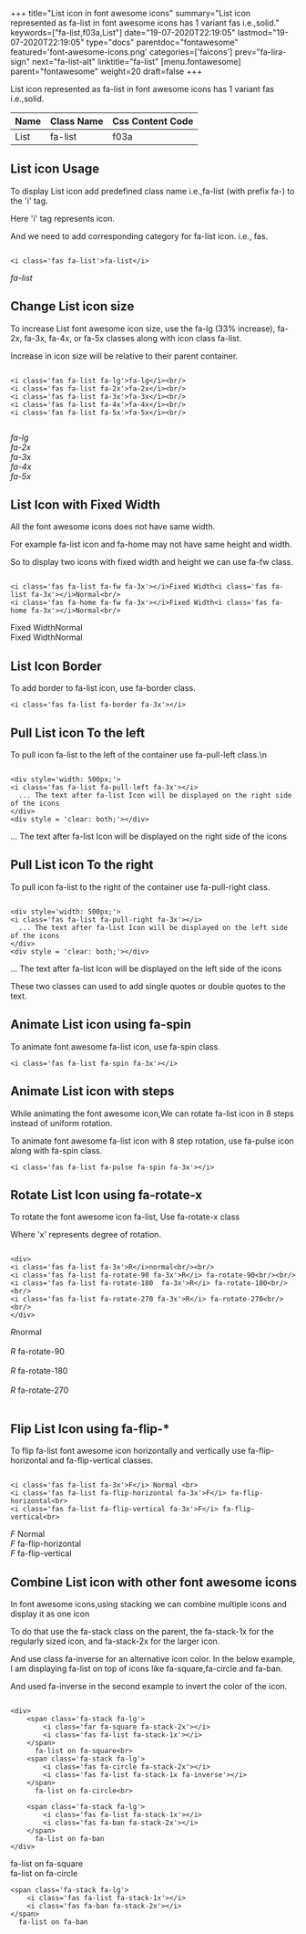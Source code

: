 +++
title="List icon in font awesome icons"
summary="List icon represented as fa-list in font awesome icons has 1 variant fas i.e.,solid."
keywords=["fa-list,f03a,List"]
date="19-07-2020T22:19:05"
lastmod="19-07-2020T22:19:05"
type="docs"
parentdoc="fontawesome"
featured='font-awesome-icons.png'
categories=['faicons']
prev="fa-lira-sign"
next="fa-list-alt"
linktitle="fa-list"
[menu.fontawesome]
parent="fontawesome"
weight=20
draft=false
+++


List icon represented as fa-list in font awesome icons has 1 variant fas i.e.,solid.

<div class='table-responsive'><table class='table'><thead><tr><th>Name</th><th>Class Name</th><th>Css Content Code</th></tr></thead><tbody><tr><td>List</td><td>fa-list</td><td>f03a</td></tr></tbody></table></div>



## List icon Usage

To display List icon add predefined class name i.e.,fa-list (with prefix fa-) to the 'i' tag.

Here 'i' tag represents icon.

And we need to add corresponding category for fa-list icon. i.e., fas.


```

<i class='fas fa-list'>fa-list</i>
```

<i class='fas fa-list'>fa-list</i>




## Change List icon size
To increase List font awesome icon size, use the fa-lg (33% increase), fa-2x, fa-3x, fa-4x, or fa-5x classes along with icon class fa-list.

Increase in icon size will be relative to their parent container. 

```

<i class='fas fa-list fa-lg'>fa-lg</i><br/>
<i class='fas fa-list fa-2x'>fa-2x</i><br/>
<i class='fas fa-list fa-3x'>fa-3x</i><br/>
<i class='fas fa-list fa-4x'>fa-4x</i><br/>
<i class='fas fa-list fa-5x'>fa-5x</i><br/>
            
```

<i class='fas fa-list fa-lg'>fa-lg</i><br/>
<i class='fas fa-list fa-2x'>fa-2x</i><br/>
<i class='fas fa-list fa-3x'>fa-3x</i><br/>
<i class='fas fa-list fa-4x'>fa-4x</i><br/>
<i class='fas fa-list fa-5x'>fa-5x</i><br/>
            



## List Icon with Fixed Width 

All the font awesome icons does not have same width.

For example fa-list icon and fa-home may not have same height and width.

So to display two icons with fixed width and height we can use fa-fw class.


```

<i class='fas fa-list fa-fw fa-3x'></i>Fixed Width<i class='fas fa-list fa-3x'></i>Normal<br/>
<i class='fas fa-home fa-fw fa-3x'></i>Fixed Width<i class='fas fa-home fa-3x'></i>Normal<br/>
```

<i class='fas fa-list fa-fw fa-3x'></i>Fixed Width<i class='fas fa-list fa-3x'></i>Normal<br/>
<i class='fas fa-home fa-fw fa-3x'></i>Fixed Width<i class='fas fa-home fa-3x'></i>Normal<br/>



## List Icon Border 

To add border to fa-list icon, use fa-border class.


```
<i class='fas fa-list fa-border fa-3x'></i>

```
<i class='fas fa-list fa-border fa-3x'></i>





## Pull List icon To the left

To pull icon fa-list to the left of the container use fa-pull-left class.\n

```

<div style='width: 500px;'>
<i class='fas fa-list fa-pull-left fa-3x'></i>
  ... The text after fa-list Icon will be displayed on the right side of the icons
</div>
<div style = 'clear: both;'></div>
```

<div style='width: 500px;'>
<i class='fas fa-list fa-pull-left fa-3x'></i>
  ... The text after fa-list Icon will be displayed on the right side of the icons
</div>
<div style = 'clear: both;'></div>




## Pull List icon To the right
To pull icon fa-list to the right of the container use fa-pull-right class.

```

<div style='width: 500px;'>
<i class='fas fa-list fa-pull-right fa-3x'></i>
  ... The text after fa-list Icon will be displayed on the left side of the icons
</div>
<div style = 'clear: both;'></div>
```

<div style='width: 500px;'>
<i class='fas fa-list fa-pull-right fa-3x'></i>
  ... The text after fa-list Icon will be displayed on the left side of the icons
</div>
<div style = 'clear: both;'></div>

These two classes can used to add single quotes or double quotes to the text.


## Animate List icon using fa-spin
To animate font awesome fa-list icon, use fa-spin class.

```
<i class='fas fa-list fa-spin fa-3x'></i>
```
<i class='fas fa-list fa-spin fa-3x'></i>




## Animate List icon with steps
While animating the font awesome icon,We can rotate fa-list icon in 8 steps instead of uniform rotation.

To animate font awesome fa-list icon with 8 step rotation, use fa-pulse icon along with fa-spin class.


```
<i class='fas fa-list fa-pulse fa-spin fa-3x'></i>

```
<i class='fas fa-list fa-pulse fa-spin fa-3x'></i>





## Rotate List Icon using fa-rotate-x
To rotate the font awesome icon fa-list, Use fa-rotate-x class

Where 'x' represents degree of rotation.


```

<div>
<i class='fas fa-list fa-3x'>R</i>normal<br/><br/>
<i class='fas fa-list fa-rotate-90 fa-3x'>R</i> fa-rotate-90<br/><br/> 
<i class='fas fa-list fa-rotate-180  fa-3x'>R</i> fa-rotate-180<br/><br/> 
<i class='fas fa-list fa-rotate-270 fa-3x'>R</i> fa-rotate-270<br/><br/>
</div>
```

<div>
<i class='fas fa-list fa-3x'>R</i>normal<br/><br/>
<i class='fas fa-list fa-rotate-90 fa-3x'>R</i> fa-rotate-90<br/><br/> 
<i class='fas fa-list fa-rotate-180  fa-3x'>R</i> fa-rotate-180<br/><br/> 
<i class='fas fa-list fa-rotate-270 fa-3x'>R</i> fa-rotate-270<br/><br/>
</div>




## Flip List Icon using fa-flip-*
To flip fa-list font awesome icon horizontally and vertically use fa-flip-horizontal and fa-flip-vertical classes. 

```

<i class='fas fa-list fa-3x'>F</i> Normal <br>
<i class='fas fa-list fa-flip-horizontal fa-3x'>F</i> fa-flip-horizontal<br>
<i class='fas fa-list fa-flip-vertical fa-3x'>F</i> fa-flip-vertical<br>
```

<i class='fas fa-list fa-3x'>F</i> Normal <br>
<i class='fas fa-list fa-flip-horizontal fa-3x'>F</i> fa-flip-horizontal<br>
<i class='fas fa-list fa-flip-vertical fa-3x'>F</i> fa-flip-vertical<br>




## Combine List icon with other font awesome icons
In font awesome icons,using stacking we can combine multiple icons and display it as one icon 

To do that use the fa-stack class on the parent, the fa-stack-1x for the regularly sized icon, and fa-stack-2x for the larger icon.

And use class fa-inverse for an alternative icon color. 
In the below example, I am displaying fa-list on top of icons like fa-square,fa-circle and fa-ban.

And used fa-inverse in the second example to invert the color of the icon.

```

<div>
    <span class='fa-stack fa-lg'>
        <i class='far fa-square fa-stack-2x'></i>
        <i class='fas fa-list fa-stack-1x'></i>
    </span>
      fa-list on fa-square<br>
    <span class='fa-stack fa-lg'>
        <i class='fas fa-circle fa-stack-2x'></i>
        <i class='fas fa-list fa-stack-1x fa-inverse'></i>
    </span>
      fa-list on fa-circle<br>

    <span class='fa-stack fa-lg'>
        <i class='fas fa-list fa-stack-1x'></i>
        <i class='fas fa-ban fa-stack-2x'></i>
    </span>
      fa-list on fa-ban
</div>
```

<div>
    <span class='fa-stack fa-lg'>
        <i class='far fa-square fa-stack-2x'></i>
        <i class='fas fa-list fa-stack-1x'></i>
    </span>
      fa-list on fa-square<br>
    <span class='fa-stack fa-lg'>
        <i class='fas fa-circle fa-stack-2x'></i>
        <i class='fas fa-list fa-stack-1x fa-inverse'></i>
    </span>
      fa-list on fa-circle<br>

    <span class='fa-stack fa-lg'>
        <i class='fas fa-list fa-stack-1x'></i>
        <i class='fas fa-ban fa-stack-2x'></i>
    </span>
      fa-list on fa-ban
</div>






